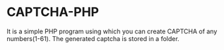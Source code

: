 # CAPTCHA-PHP

It is a simple PHP program using which you can create CAPTCHA of any numbers(1-61). The generated captcha is stored in a folder.
